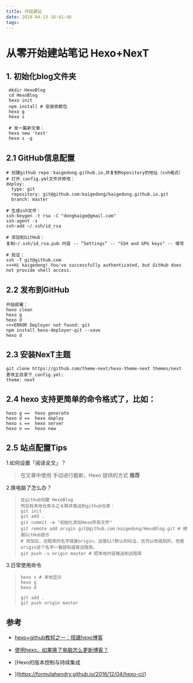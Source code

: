 ```yaml
---
title: 开始建站
date: 2018-04-13 16:41:46
tags:
---
```




# 从零开始建站笔记 Hexo+NexT


<!-- more -->

## 1. 初始化blog文件夹

```
 mkdir HexoBlog
 cd HexoBlog
 hexo init
 npm install # 安装依赖包
 hexo g
 hexo s
 
 # 发一篇新文章：
 hexo new 'test'
 hexo s -g
```

## 2.1 GitHub信息配置

```
# 创建github repo：kaigedong.github.io,并复制Repository的地址（ssh格式） 
# 打开_config.yml文件并修改：
deploy:
  type: git
  repository: git@github.com:kaigedong/kaigedong.github.io.git
  branch: master

# 生成ssh文件：
ssh-keygen -t rsa -C "dongkaige@gmail.com"
ssh-agent -s
ssh-add ~/.ssh/id_rsa

# 添加到GitHub：
复制~/.ssh/id_rsa.pub 内容 -- “Settings” -- "SSH and GPG keys" -- 填写

# 验证：
ssh -T git@github.com
>>>Hi kaigedong! You've successfully authenticated, but GitHub does not provide shell access.
```

## 2.2 发布到GitHub

```
开始部署：
hexo clean
hexo g
hexo d
>>>ERROR Deployer not found: git
npm install hexo-deployer-git --save
hexo d
```

## 2.3 安装NexT主题

```
git clone https://github.com/theme-next/hexo-theme-next themes/next
更改主目录下_config.yml:
theme: next
```

## 2.4 hexo 支持更简单的命令格式了，比如：

```
hexo g ==  hexo generate
hexo d ==  hexo deploy
hexo s ==  hexo server
hexo n ==  hexo new
```

## 2.5 站点配置Tips

1.如何设置「阅读全文」？
> 在文章中使用 <!-- more --> 手动进行截断，Hexo 提供的方式 **推荐**

2.换电脑了怎么办？

> ```
> 在github创建 HexoBlog
> 然后将本地仓库与之关联并推送到github仓库：
> git init
> git add .
> git commit -m "初始化添加Hexo所有文件"
> git remote add origin git@github.com:kaigedong/HexoBlog.git # 根据GitHub提示
> # 添加后，远程库的名字就是origin，这是Git默认的叫法，也可以改成别的，但是origin这个名字一看就知道是远程库。
> git push -u origin master # 把本地内容推送到远程库
> ```

3.日常使用命令

> ```
> hexo s # 本地显示
> hexo g
> hexo d
>
> git add .
> git push origin master
> ```
> 





## 参考

+ [hexo+github教程之一：搭建hexo博客](https://blog.csdn.net/u012443858/article/details/60811236)


+ [使用hexo，如果换了电脑怎么更新博客？](https://www.zhihu.com/question/21193762)
+ [Hexo的版本控制与持续集成
+ ](https://formulahendry.github.io/2016/12/04/hexo-ci/)


